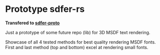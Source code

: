 # Prototype sdfer-rs

**Transfered to [sdfer-proto](https://github.com/Blatko1/sdfer-proto)**

Just a prototype of some future repo (lib) for 3D MSDF text rendering.

Showcase of all 4 tested methods for best quality rendering MSDF fonts. 
First and last method (top and bottom) excel at rendering small fonts.
